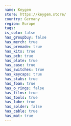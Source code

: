 ```yaml
---
name: Keygem
store: https://keygem.store/
country: Germany
region: Europe
tags:
is_solo: false
has_groupbuy: false
has_merch: true
has_premade: true
has_kits: true
has_pcb: true
has_plate: true
has_case: true
has_switches: true
has_keycaps: true
has_stabs: true
has_foam: true
has_o_rings: false
has_films: true
has_tools: true
has_lube: true
has_solder: false
has_cable: true
has_mat: true
---
```

